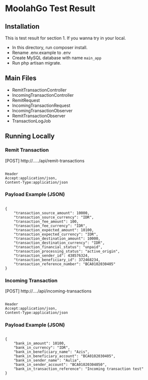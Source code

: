 

# MoolahGo Test Result

## Installation
This is test result for section 1. If you wanna try in your local.

- In this directory, run composer install.
- Rename .env.example to .env
- Create MySQL database with name `main_app`
- Run php artisan migrate.

## Main Files
- RemitTransactionController
- IncomingTransactionController
- RemitRequest
- IncomingTransactionRequest
- IncomingTransactionObserver
- RemitTransactionObserver
- TransactionLogJob

## Running Locally

### Remit Transaction
[POST] http://...../api/remit-transactions
<p>
<code>
Header
Accept:application/json,
Content-Type:application/json
</code>
</p>

### Payload Example (JSON)
<code>
{
    "transaction_source_amount": 10000,
    "transaction_source_currency": "IDR",
    "transaction_fee_amount": 100,
    "transaction_fee_currency": "IDR",
    "transaction_expected_amount": 10100,
    "transaction_expected_currency": "IDR",
    "transaction_destination_amount": 10000,
    "transaction_destination_currency": "IDR",
    "transaction_financial_status": "unpaid",
    "transaction_processing_status": "active_origin",
    "transaction_sender_id": 438576324,
    "transaction_beneficiary_id": 372468234,
    "transaction_reference_number": "BCA0102030405"
}
</code>
<p></p>

### Incoming Transaction
[POST] http://..../api/incoming-transactions
<p>
<code>
Header
Accept:application/json,
Content-Type:application/json
</code>
</p>

### Payload Example (JSON)
<code>
{
    "bank_in_amount": 10100,
    "bank_in_currency": "IDR",
    "bank_in_beneficiary_name": "Azis",
    "bank_in_beneficiary_account": "BCA0102030405",
    "bank_in_sender_name": "Aulia",
    "bank_in_sender_account": "BCA01020304050",
    "bank_in_transaction_reference": "Incoming transaction test"
}
</code>
